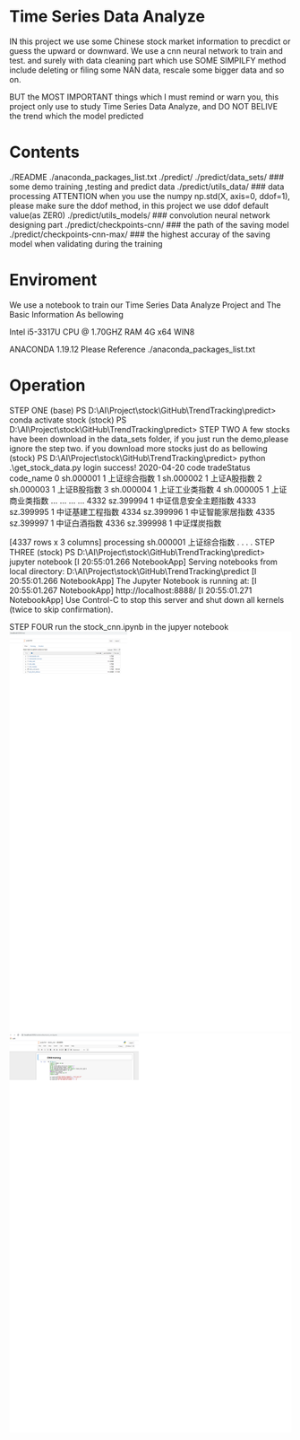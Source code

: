 # Time Series Data Analyze

IN this project we use some Chinese stock market information to precdict or guess the upward or downward. We use a cnn neural network to train and test. and surely with data cleaning part which use SOME SIMPILFY method include deleting or filing some NAN data, rescale some bigger data and so on.

BUT the MOST IMPORTANT things which I must remind or warn you, this project only use to study Time Series Data Analyze, and DO NOT BELIVE the trend which the model predicted

# Contents

./README
./anaconda_packages_list.txt
./predict/
./predict/data_sets/   ### some demo training ,testing and predict data
./predict/utils_data/   ### data processing ATTENTION when you use the numpy np.std(X, axis=0, ddof=1), please make sure the ddof method, in this project we use ddof default value(as ZER0)
./predict/utils_models/  ### convolution neural network designing part
./predict/checkpoints-cnn/  ### the path of the saving model
./predict/checkpoints-cnn-max/  ### the highest accuray of the saving model when validating during the training

# Enviroment

We use a notebook to train our Time Series Data Analyze Project and The Basic Information As bellowing

Intel i5-3317U CPU @ 1.70GHZ
RAM 4G
x64 WIN8

ANACONDA 1.19.12
Please Reference ./anaconda_packages_list.txt

# Operation
STEP ONE
(base) PS D:\AI\Project\stock\GitHub\TrendTracking\predict> conda activate stock
(stock) PS D:\AI\Project\stock\GitHub\TrendTracking\predict>
STEP TWO 
A few stocks have been download in the data_sets folder, if you just run the demo,please ignore the step two. if you download more stocks just do as bellowing
(stock) PS D:\AI\Project\stock\GitHub\TrendTracking\predict> python .\get_stock_data.py
login success!
2020-04-20
           code tradeStatus   code_name
0     sh.000001           1      上证综合指数
1     sh.000002           1      上证A股指数
2     sh.000003           1      上证B股指数
3     sh.000004           1     上证工业类指数
4     sh.000005           1     上证商业类指数
...         ...         ...         ...
4332  sz.399994           1  中证信息安全主题指数
4333  sz.399995           1    中证基建工程指数
4334  sz.399996           1    中证智能家居指数
4335  sz.399997           1      中证白酒指数
4336  sz.399998           1      中证煤炭指数

[4337 rows x 3 columns]
processing sh.000001 上证综合指数
.
.
.
.
STEP THREE
(stock) PS D:\AI\Project\stock\GitHub\TrendTracking\predict> jupyter notebook
[I 20:55:01.266 NotebookApp] Serving notebooks from local directory: D:\AI\Project\stock\GitHub\TrendTracking\predict
[I 20:55:01.266 NotebookApp] The Jupyter Notebook is running at:
[I 20:55:01.267 NotebookApp] http://localhost:8888/
[I 20:55:01.271 NotebookApp] Use Control-C to stop this server and shut down all kernels (twice to skip confirmation).

STEP FOUR
run the stock_cnn.ipynb in the jupyer notebook
![Image text](https://github.com/JohnnyHaan/TrendTracking/blob/master/image/jupyter.bmp)
![Image text](https://github.com/JohnnyHaan/TrendTracking/blob/master/image/run.bmp)